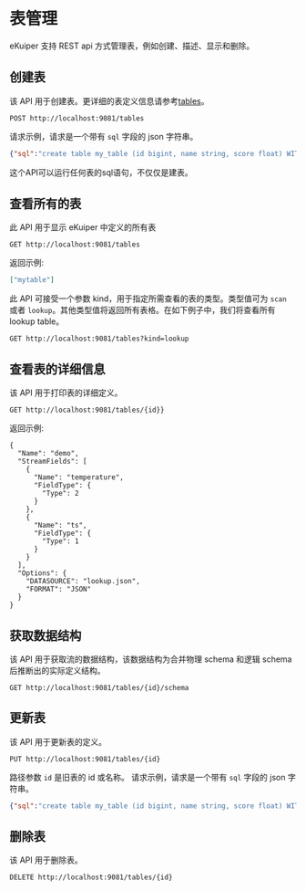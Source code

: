 # 表管理

eKuiper 支持 REST api 方式管理表，例如创建、描述、显示和删除。

## 创建表

该 API 用于创建表。更详细的表定义信息请参考[tables](../../sqls/tables.md)。

```shell
POST http://localhost:9081/tables
```

请求示例，请求是一个带有 `sql` 字段的 json 字符串。

```json
{"sql":"create table my_table (id bigint, name string, score float) WITH ( datasource = \"lookup.json\", FORMAT = \"json\", KEY = \"id\")"}
```

这个API可以运行任何表的sql语句，不仅仅是建表。

## 查看所有的表

此 API 用于显示 eKuiper 中定义的所有表

```shell
GET http://localhost:9081/tables
```

返回示例:

```json
["mytable"]
```

此 API 可接受一个参数 kind，用于指定所需查看的表的类型。类型值可为 `scan` 或者 `lookup`。其他类型值将返回所有表格。在如下例子中，我们将查看所有 lookup table。

```shell
GET http://localhost:9081/tables?kind=lookup
```

## 查看表的详细信息

该 API 用于打印表的详细定义。

```shell
GET http://localhost:9081/tables/{id}}
```

返回示例:

```shell
{
  "Name": "demo",
  "StreamFields": [
    {
      "Name": "temperature",
      "FieldType": {
        "Type": 2
      }
    },
    {
      "Name": "ts",
      "FieldType": {
        "Type": 1
      }
    }
  ],
  "Options": {
    "DATASOURCE": "lookup.json",
    "FORMAT": "JSON"
  }
}
```

## 获取数据结构

该 API 用于获取流的数据结构，该数据结构为合并物理 schema 和逻辑 schema 后推断出的实际定义结构。

```shell
GET http://localhost:9081/tables/{id}/schema
```

## 更新表

该 API 用于更新表的定义。

```shell
PUT http://localhost:9081/tables/{id}
```

路径参数 `id` 是旧表的 id 或名称。
请求示例，请求是一个带有 `sql` 字段的 json 字符串。

```json
{"sql":"create table my_table (id bigint, name string, score float) WITH ( datasource = \"topic/temperature\", FORMAT = \"json\", KEY = \"id\")"}
```

## 删除表

该 API 用于删除表。

```shell
DELETE http://localhost:9081/tables/{id}
```
